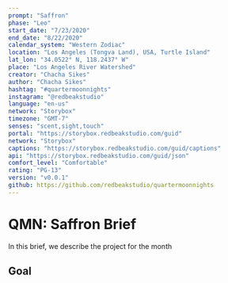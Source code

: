 ```yaml
---
prompt: "Saffron"
phase: "Leo"
start_date: "7/23/2020"
end_date: "8/22/2020"
calendar_system: "Western Zodiac"
location: "Los Angeles (Tongva Land), USA, Turtle Island"
lat_lon: "34.0522° N, 118.2437° W"
place: "Los Angeles River Watershed"
creator: "Chacha Sikes"
author: "Chacha Sikes"
hashtag: "#quartermoonnights"
instagram: "@redbeakstudio"
language: "en-us"
network: "Storybox"
timezone: "GMT-7"
senses: "scent,sight,touch"
portal: "https://storybox.redbeakstudio.com/guid"
network: "Storybox"
captions: "https://storybox.redbeakstudio.com/guid/captions"
api: "https://storybox.redbeakstudio.com/guid/json"
comfort_level: "Comfortable"
rating: "PG-13"
version: "v0.0.1"
github: https://github.com/redbeakstudio/quartermoonnights
---
```

# QMN: Saffron Brief

In this brief, we describe the project for the month

## Goal


<!--
## Visit

### Description
[Image] - Create
A new description for the project, which will probably be much different than what you set out to do.

## Events
List any upcoming events, tickets, performances, links, portals

| Name        | Link            |  Date         |
| :---------- | :-------------: | -----------:  |
|             |                 | MM/DD/YYYY    |

 -->

<!--
## Goals & Intentions
State the goal of the project for the month.

## Offerings & Distributions
Describe your ideal offering of your experiences & preferred distribution mediums.

## Team
Who is working on this (name, social media handles)

## Playlist & DJ rooms
Spotify or other playlists & sound experiences to share with other creators.

## Support
Venmo, donations, patreon page or other way to catch some coins to cover your costs & share with your team.
If you are creating works for sale, or want someone to get in touch for connections & inquires, this is a place to share that information. Be bold & it's okay to ask for financial support. Quarter Moon Nights is here to help you practice valuing your art & finding compensation for your hard work and contributions to culture.

## Set up & Viewing Instructions
An integral part of sharing multisensory experiences is setup.
If you are curious

## Experience Description
This is the pitch, logline, premise, quick description of the project.

## Scent
This is a section describing the scent project. For all Quarter Moon Nights projects, we focus and put scent, taste or touch first. This helps center our under-utilized senses and gives us a pathway to learning to collaborate, create and share multi-sensory art. With some ingenuity and resourcefulness, we can create unique experiences.

### Scent Brief
Description of the scent

### Materials
### Format
### Formula
### IFRA overages, allergens & environmental safety
### Sustainability plan

### Learn more about scent
We have a [resources](../Resources.md) page for more information about learning about scent, safety, communities, events and ways to experiencing creative works and multisensory experiences. Deep gratitude to the Institute for Art & Olfaction (https://artandolfaction.com) for opening the world of scent to so many & working so hard & smart to give us our own noses. If you like this, please join our online international 'olfactory tech collective study group' & stay tuned for an international series of smell-tech workshops, talks and play-dates this year.

## Aroma Discord & Mailing List
If you are interested in how scent & tech can work together, please join our Aroma Discord server.
Here is a link to request an invite. https://airtable.com/shrKiJES3nlqxHBXx. We check this periodically.
We created a form for sharing the link publicly & it also helps us meet you, help you get connected, and sign up for the mailing list for news about upcoming events & talks.

### Accessibility
Creating a scent experience can be as:
* ...simple as writing a description, or foraging materials from the yard or the kitchen.
* ...fun as a receiving questionable vial of creative perfumery delivered by mail.
* ...coordinated as perfumer's teaming up to share our work in group distributions, or organizing orders and experimental distributions.
* ...elaborate as a commercially produced and distributed fine fragrance, or future methods using exchanged capsules or other means.

### Safety v0.0.1
There is a lot of human history involved in our relationship with sharing molecules with each other (or not.)
We want to help share scents safely & responsibly. Over the next year, we will be providing examples of attempts to share scent safely, responsibly, sustainably. There are many people actively working on all aspects of these areas.

We have a [resources](../Resources.md) page for our 2020 findings & research.

### Interface
There are many interfaces and ways to manage the movement of scents. Part of this project is to show different methods in action and how they might be applied.

#### Accessibility
How the experiences (multisensory, too) can be made accessible to someone (recommended: offer in two methods)

## Set design
Notes on the design of the set & settings, mood, ambiance, vibe.

## Technology
Notes on how the project will be developed. We focus on accessible technologies for our projects (which are part of the pre-production or design & prototyping phase.) There are also all kinds of scent sharing hardwares and creative distribution businesses emerging. Maybe we can share smells after all.

## Interoperability & Cross Device Compatibility
What can you do to encourage that your multi-sensory experience can be experienced by a broad array of technology options? (We will show examples of this in our projects.)

## Challenges expected
What you are going to challenge yourself to try?

## Special Thanks & Making Art a Conversation
Who has helped you. (Note: you don't have to make this public on the internet, but it's important to take a moment to check in. Art is part of a conversation - what does the person helping you want to say?

## Failures & Letting Go
What didn't work?
What do you want to let go of, that was frustrating.

We use the lunar cycle and let go of our projects and ideas each month. The idea is that it's building creative muscle and ability to try and then let something go. So many of us beat ourselves up about not finishing or failing, and it makes art not any fun, full of technical misery, isolation, and dancing around speaking instead of being present in the world. We are creatives, too & we know.

So let it go. That's why we have a fresh prompt & the only boss of time here is the moon & yourself - or you and the shared dreams of the people you are creating something with.

## Accomplishments
After failing, it's helpful to make a list of what you did accomplish while you tried.

## Credits

## Follow

## Afterword

-->
